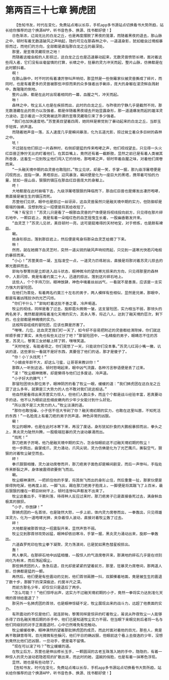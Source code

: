 # 第两百三十七章 狮虎团
        【告知书友，时代在变化，免费站点难以长存，手机app多书源站点切换看书大势所趋，站长给你推荐的这个换源APP，听书音色多、换源、找书都好使！】
       日色渐浓，辽阔无比的白龙之丘，也是再度摆脱了黑夜的笼罩，而随着黑夜的退去，那山脉之中，顿时有着无数道破风之声响起，隐约可见在那森林之中，一道道身影，犹如蝗虫过境般暴掠而过，而他们的方向，全部都是直指那白龙之丘的最深处。
       那里，是至尊灵藏现世之地！
       而随着这蝗虫般的人影掠过，这白龙之丘也是迅速暴动起来，无数灵兽愤怒长啸，面对着这些闯入者，它们没有丝毫留情的打算，长啸之中，狂暴的灵力冲天而起，整片山脉，仿佛都是在此时颤抖着。
       啊！
       在那山脉中，时不时的有着凄厉惨叫声响彻，那显然是一些倒霉家伙被灵兽撕成了碎片，而同时，也是有着更多的灵兽被那些冲掠而来的众多强者出手剿杀，庞大的身躯在滚烫鲜血溅射中，轰隆隆的倒地。
       整片山脉，都是在此时出现着相同的一幕，血腥之气，冲天而起。
       咻！
       森林之中，牧尘五人也是在疾掠而出，此时的白龙之丘，与昨夜的宁静几乎是截然不同，那无数潜藏在此的势力以及强者，都是伴随着黑夜褪去开始显露身形，那一道道爆发而起的雄浑灵力波动，显示着这一次究竟被这所谓的至尊灵藏吸引来了多少强者。
       “我们也加快速度吧。”苏萱美目望着四周，她同样是察觉到了暴动起来的白龙之丘，当即玉手轻挥，娇声道。
       而随着她声音一落，五人速度几乎是瞬间暴涨，化为五道光影，掠过耸立着众多巨树的森林之中。
       吼！
       不过就在他们掠过一片森林时，右侧却是猛的传来咆哮之声，他们视线望去，只见得一头火红巨兽正狰狞无比的盯着他们，在其巨嘴上，竟然还有着一截断肢，显然之前已是有着人类被其所吞食，这畜生一见到牧尘他们闯入它的领地，那咆哮之声，顿时带着血腥之味，对着他们席卷而来。
       “一头融天境中期的血灵兽也敢阻拦。”牧尘见状，却是一笑，手掌一握，那九级浮屠塔便是闪现而出，屈指一弹，黑塔掠出，迎风暴涨，瞬间便是化为一座巨大的黑塔，携带着可怕的力量，犹如一座山岳，狠狠的镇压在那血红巨兽庞大的身躯上。
       咚！
       大地都是在此时崩塌下去，九级浮屠塔狠狠的降临而下，那血红巨兽也是爆发出凄厉咆哮，竟直接是被生生的镇压而死。
       苏萱他们见状，眼中也是掠过一丝讶异，这血灵兽虽然只是融天境中期的实力，但防御却是极端的强横，没想到牧尘一招便是将其给收拾了。
       “咦？有宝贝！”苏灵儿只是看了一眼那血灵兽的尸体便是将视线投向前方，只见得在那片碎石地中，一颗巨岩上，竟是有着一朵暗红色的血芝摇曳生长着，一股幽香散发开来。
       “血灵芝？”苏灵儿见状，美目顿时一亮，这可是挺难得的天材地宝，对于修炼，也是颇有裨益。
       唰。
       她身形掠出，落到那巨岩上，然后便是弯身将那朵血灵芝给摘了下来。
       咻！
       然而，就在她摘下血灵芝时，突然一道尖锐的破风声响彻而起，只见到一道寒光快若闪电般的暴掠而来。
       “小心！”苏萱美目一凝，玉指凌空一点，一道灵力匹练射出，直接是将那对着苏灵儿掠去的寒光震碎而去。
       郭匈与黎箐则是立即进入战斗状态，眼神微冷的望向寒光掠来的方向，只见得那里的森林中，人影闪掠，竟是有着约莫二十人，迅速的掠出，落到这片碎石地上。
       这些人，个个手持刀剑，眼神放肆，神色中噙着丝丝凶气，一看就不是善类，应该是一支实力强大的冒险团。
       在他们为首处，有着两名约莫三十左右的男子，两人模样有些相似，显然是兄弟，那眼中，都是有着凶残狡诈的光芒闪烁。
       “你们干什么？”郭匈盯着这批不善之辈，冷声喝道。
       牧尘的视线，同样是看了过去，旋即眉头微微一皱，这支冒险团，实力相当不弱，那领头的两名男子，竟然都是拥有着准化天境的实力，其余人等，将近八人，达到了融天境的层次，剩下的，也全部都是神魄境的实力。
       这般阵容组成的冒险团，应该也算是厉害了。
       “嘿嘿，几位，这血灵芝我们盯一天了，如今好不容易把附近的灵兽都给清除掉，你们就这样顺手摘了果实，未免也有些太过分了吧？”那冒险团中，一名精瘦的男子，眼睛忍不住的苏萱，苏灵儿，黎箐三女娇躯上转了转，嘿嘿笑道。
       “天材地宝，有能者得之，你们晃悠了一天，只能说你们没本事。”苏灵儿红润小嘴一撇，讥讽的道，这些家伙一看就不是好东西，真要信了他们的话，那才是傻子了。
       “你！小丫头找死！”
       “小娘皮年龄不大，却这么刁蛮，让哥哥来教训你！”
       那群人一听到这话，顿时怒喝起来，眼中凶气流露，各种污言秽语便是丢了过来。
       “滚！”牧尘眼神微寒，却是懒得与他们过多废话，冷声道。
       “小子好大的脾气！”
       那冒险团领头那位男子，眼神阴厉的看了牧尘一眼，缓缓的道：“我们狮虎团在这白龙之丘混了这么多年，就算是三大势力的人也不敢对我们说这般话。”
       他自然是看得出来苏萱实力惊人，但他们人数众多，而且个个都是战斗经验丰富，若真要动手的话，他不认为眼前这些细皮嫩肉的少年少女能讨到什么好处。
       “所以我不是三大势力的人。”牧尘淡漠的道。
       “那你也敢恬噪，小子信不信大爷剁了你？融天境初期的实力，也敢在这里叫嚣，不知死活的东西！”一名脸庞上有着刀疤的男子厉声道，神色异常的凶狠。
       唰！
       牧尘的眼神，也是在此时冰寒下来，再没了废话，身形犹如扑食的大鹏般暴掠而出，拳头之上，黑炎灵力陡然升腾，一股极端狂暴的灵力波动暴涌而出。
       “找死！”
       那刀疤男子厉喝，他乃是融天境中期的实力，怎会怕眼前这不过融天境初期的牧尘！
       他一步跨出，曲掌成爪，灵力涌动，爪风尖锐，灵力仿佛是化为了光芒鹰爪，撕裂空气，狠狠的对着牧尘破空而去。
       砰！
       拳爪狠狠相撞，灵力波动席卷而开，那刀疤男子面色却是瞬间剧变，而后一声惨叫，手指处传来断裂之声，身体被震得欲要倒飞而出。
       唰。
       牧尘眼神漠然，一把抓住他的手掌，将其倒飞而出的身形止住，然后重重一扯，那家伙便是摔得狗吃屎，他再度上前，一脚飞出，踢在那刀疤男子脸庞上，一脚便是将其踹飞了上百米，最后狠狠的撞在一颗巨树树干上，顿时连惨叫声都发不出来了。
       牧尘这番出手，干脆利落，待得种人反应过来时，那刀疤男子已是直接昏死过去，满身鲜血极其的狼狈。
       “小子，你放肆！”
       那狮虎团的一名首领，也是陡然大怒，一步上前，体内灵力席卷而出，一拳轰出，只见得雄浑灵力，化为一道咆哮光狮，夹杂着惊人波动，直接对着牧尘轰了过去。
       砰！
       大地都是被那首领这一招震裂开来，显然声势不弱。
       牧尘见到那首领攻势凶猛，眼神却依旧寒冷，手掌一握，黑炎灵力涌动出来，旋即一拳轰出。
       六道森罗死印在牧尘拳下凝聚，灵力荡漾间，已是犹如黑色彗星般掠出。
       轰！
       两人拳风，在那碎石地中凶猛相撞，一股惊人的气浪席卷开来，那满地的碎石几乎是在顷刻间化为粉末，而后荡起烟尘。
       那些狮虎团的人，急急后退，目光却是紧紧的望着前方，那里，狂暴灵力席卷间，那两道人影，仿佛都是猛的一颤。
       再然后，他们便是有些震动的见到，他们首领肩膀一抖，双脚搽着地面，竟是被生生的震退了数十步，那脚下的深深痕迹，约莫半尺之深。
       而前方那名少年，却仅仅只是退后了两步。
       “怎么可能？！”他们惊呼出声，这实力不过融天境初期的小子，竟然一拳将实力达到准化天境的首领给震退了？
       那另外一名狮虎团的首领，也是眼神惊疑不定，牧尘展现出来的战斗力，远超了他表面的实力。
       有所震动的不仅是他们，就连郭匈，黎箐同样是惊异的盯着牧尘，虽说从昨夜牧尘一人能够杀得了四名融天境后期的杀手中，他们已是知道牧尘实力不弱，但当眼下亲眼见到后者将一名与他们同级别的对手正面震退时，心中已然难免有些触动。
       牧尘缓缓收拳，眼神漠然的望着那批狮虎团的成员，而此时面对着他的目光，那些人，竟是再不敢肆意辱骂，目光微微有些躲闪，他们平日的确凶狠，但眼前这个看上去俊逸的少年，没想到竟然比他们还凶狠，一旦动手，便是毫不留情。
       “现在可以滚了吗？”牧尘缓缓的道。
       在牧尘后方，苏萱也是伸出修长玉手，一颗圆润的古老玉珠落入她的手中，隐隐的，有着一种惊人的灵力波动若隐若现的扩散出来，而此时的她，温婉的俏脸，也是有着一抹寒色浮现。
       显然，她也是有些动怒了。
       【告知书友，时代在变化，免费站点难以长存，手机app多书源站点切换看书大势所趋，站长给你推荐的这个换源APP，听书音色多、换源、找书都好使！】